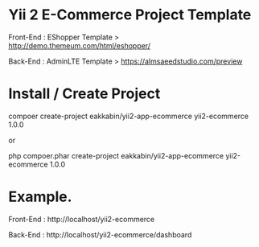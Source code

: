 Yii 2 E-Commerce Project Template
===============================

Front-End : EShopper Template > http://demo.themeum.com/html/eshopper/
 
Back-End : AdminLTE Template > https://almsaeedstudio.com/preview


Install / Create Project
===============================

compoer create-project eakkabin/yii2-app-ecommerce yii2-ecommerce 1.0.0

or 

php compoer.phar create-project eakkabin/yii2-app-ecommerce yii2-ecommerce 1.0.0


Example.
===============================

Front-End : http://localhost/yii2-ecommerce

Back-End : http://localhost/yii2-ecommerce/dashboard
